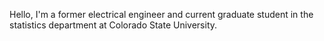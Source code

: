 Hello, I'm a former electrical engineer and current graduate student in the statistics department at Colorado State University.

